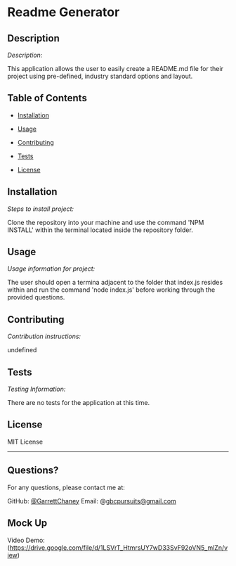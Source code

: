 # Readme Generator
 
 ## Description 
 
 *Description:* 
 
 This application allows the user to easily create a README.md file for their project using pre-defined, industry standard options and layout.
 
 ## Table of Contents
 
 * [Installation](#installation)
 * [Usage](#usage)
 * [Contributing](#contributing)
 * [Tests](#tests)

 * [License](#license)
 
 ## Installation
 
 *Steps to install project:*
 
 Clone the repository into your machine and use the command 'NPM INSTALL' within the terminal located inside the repository folder. 
 
 ## Usage 
 
 *Usage information for project:*
 
 The user should open a termina adjacent to the folder that index.js resides within and run the command 'node index.js' before working through the provided questions.

 ## Contributing
 
 *Contribution instructions:*
 
 undefined
 
 ## Tests
 
 *Testing Information:*
 
 There are no tests for the application at this time.
 
 ## License
 
 MIT License
 
 ---
 
 ## Questions?  
 For any questions, please contact me at:

 GitHub: [@GarrettChaney](https://api.github.com/users/GarrettChaney)
 Email: @gbcpursuits@gmail.com

 ## Mock Up

 Video Demo:
 (https://drive.google.com/file/d/1LSVrT_HtmrsUY7wD33SvF92oVN5_mlZn/view)

